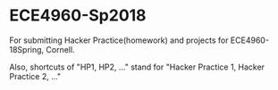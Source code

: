 # ECE4960-Sp2018


For submitting Hacker Practice(homework) and projects for ECE4960-18Spring, Cornell.

Also, shortcuts of "HP1, HP2, ..." stand for "Hacker Practice 1, Hacker Practice 2, ..."
